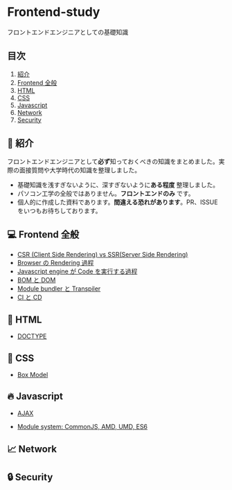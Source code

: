 # Frontend-study

フロントエンドエンジニアとしての基礎知識

## 目次

1.  [紹介](#tada-紹介)
2.  [Frontend 全般](#computer-Frontend-全般)
3.  [HTML](#page_with_curl-html)
4.  [CSS](#lipstick-css)
5.  [Javascript](#fire-javascript)
6.  [Network](#chart_with_upwards_trend-Network)
7.  [Security](#lock-Security)

## :tada: 紹介

フロントエンドエンジニアとして**必ず**知っておくべきの知識をまとめました。実際の面接質問や大学時代の知識を整理しました。

-   基礎知識を浅すぎないように、深すぎないように**ある程度** 整理しました。
-   パソコン工学の全般ではありません。**フロントエンドのみ** です。
-   個人的に作成した資料であります。**間違える恐れがあります**。PR、ISSUE をいつもお待ちしております。

## :computer: Frontend 全般

-   [CSR (Client Side Rendering) vs SSR(Server Side Rendering)](https://github.com/TERADA-DANTE/Frontend-study/blob/master/Notes/frontend/csr-ssr.md)
-   [Browser の Rendering 過程](https://github.com/TERADA-DANTE/Frontend-study/blob/master/Notes/frontend/browser-rendering.md)
-   [Javascript engine が Code を実行する過程](https://github.com/TERADA-DANTE/Frontend-study/blob/master/Notes/frontend/engine.md)
-   [BOM と DOM](https://github.com/TERADA-DANTE/Frontend-study/blob/master/Notes/frontend/bom-dom.md)
-   [Module bundler と Transpiler](https://github.com/TERADA-DANTE/Frontend-study/blob/master/Notes/frontend/bundler-transpiler.md)
-   [CI と CD](https://github.com/TERADA-DANTE/Frontend-study/blob/master/Notes/frontend/ci-cd.md)

## :page_with_curl: HTML

-   [DOCTYPE](https://github.com/TERADA-DANTE/Frontend-study/blob/master/Notes/html/doctype.md)
<!-- * [표준모드와 호환모드](https://github.com/TERADA-DANTE/Frontend-study/blob/master/Notes/html/standard-quirks.md)
-   [data- 속성](https://github.com/TERADA-DANTE/Frontend-study/blob/master/Notes/html/data.md)
-   [local storage vs session storage vs cookie](https://github.com/TERADA-DANTE/Frontend-study/blob/master/Notes/html/web-storage-api.md)
-   [script vs script async vs script defer](https://github.com/TERADA-DANTE/Frontend-study/blob/master/Notes/html/script-tag-type.md)
-   [시맨틱 마크업](https://github.com/TERADA-DANTE/Frontend-study/blob/master/Notes/html/semantic.md) -->

## :lipstick: CSS

-   [Box Model](https://github.com/TERADA-DANTE/Frontend-study/blob/master/Notes/css/box-model.md)
<!-- * [float를 해제하는 방법들](https://github.com/TERADA-DANTE/Frontend-study/blob/master/Notes/css/float-clear.md)
-   [마진겹침 현상](https://github.com/TERADA-DANTE/Frontend-study/blob/master/Notes/css/margin-collapsing.md)
-   [BFC (Block Formatting Context)](https://github.com/TERADA-DANTE/Frontend-study/blob/master/Notes/css/bfc.md)
-   [z-index의 동작방식](https://github.com/TERADA-DANTE/Frontend-study/blob/master/Notes/css/z-index.md)
-   [block vs inline vs inline-block](https://github.com/TERADA-DANTE/Frontend-study/blob/master/Notes/css/block-inline-inline-block.md)
-   [가로/세로 가운데 정렬하기](https://github.com/TERADA-DANTE/Frontend-study/blob/master/Notes/css/center.md)
-   [Reset.css vs Normalize.css](https://github.com/TERADA-DANTE/Frontend-study/blob/master/Notes/css/reset-normalize.md)
-   [그리드 시스템](https://github.com/TERADA-DANTE/Frontend-study/blob/master/Notes/css/grid.md)
-   [img 아래쪽 공백 제거](https://github.com/TERADA-DANTE/Frontend-study/blob/master/Notes/css/img-space.md) -->

## :fire: Javascript

-   [AJAX](https://github.com/TERADA-DANTE/Frontend-study/blob/master/Notes/javascript/ajax.md)
<!--
-   [이벤트 위임 (Event Delegation)](https://github.com/TERADA-DANTE/Frontend-study/blob/master/Notes/javascript/event-delegation.md)
-   [실행 컨텍스트 (Execution Context)](https://github.com/TERADA-DANTE/Frontend-study/blob/master/Notes/javascript/execution-context.md)
-   [스코프 (Scope)](https://github.com/TERADA-DANTE/Frontend-study/blob/master/Notes/javascript/scope.md)
-   [호이스팅 (Hoisting)](https://github.com/TERADA-DANTE/Frontend-study/blob/master/Notes/javascript/hoisting.md)
-   [클로저 (Closure)](https://github.com/TERADA-DANTE/Frontend-study/blob/master/Notes/javascript/closure.md)
-   [네이티브 객체 vs 호스트 객체](https://github.com/TERADA-DANTE/Frontend-study/blob/master/Notes/javascript/native-host.md)
-   [this의 바인딩](https://github.com/TERADA-DANTE/Frontend-study/blob/master/Notes/javascript/this.md)
-   [var vs let vs const](https://github.com/TERADA-DANTE/Frontend-study/blob/master/Notes/javascript/var-let-const.md)
-   [IIFE (Immediately-Invoked Function Expression)](https://github.com/TERADA-DANTE/Frontend-study/blob/master/Notes/javascript/iife.md) -->

-   [Module system: CommonJS, AMD, UMD, ES6](https://github.com/TERADA-DANTE/Frontend-study/blob/master/Notes/javascript/module.md)
<!-- -   [콜 스택(Call stack)과 힙(Heap)](https://github.com/TERADA-DANTE/Frontend-study/blob/master/Notes/javascript/stack-heap.md)
-   [이벤트 루프 (Event loop)](https://github.com/TERADA-DANTE/Frontend-study/blob/master/Notes/javascript/event-loop.md)
-   [프로토타입 (Prototype)](https://github.com/TERADA-DANTE/Frontend-study/blob/master/Notes/javascript/prototype.md)
-   [== vs ===](https://github.com/TERADA-DANTE/Frontend-study/blob/master/Notes/javascript/identity-equal.md)
-   [엄격 모드 (Strict mode)](https://github.com/TERADA-DANTE/Frontend-study/blob/master/Notes/javascript/strict-mode.md)
-   [new의 동작방식](https://github.com/TERADA-DANTE/Frontend-study/blob/master/Notes/javascript/new.md)
-   [ES6 (2015) 의 특징들](https://github.com/TERADA-DANTE/Frontend-study/blob/master/Notes/javascript/es6.md)
-   [ES7 (ES2016) ~ ES8 (ES2017) 의 특징들](https://github.com/TERADA-DANTE/Frontend-study/blob/master/Notes/javascript/es7-es8.md)
-   [ES9 (ES2018) ~ ES10 (ES2019) 의 특징들](https://github.com/TERADA-DANTE/Frontend-study/blob/master/Notes/javascript/es9-es10.md)
-   [ES11 (ES2020) 의 특징들](https://github.com/TERADA-DANTE/Frontend-study/blob/master/Notes/javascript/es11.md) -->

## :chart_with_upwards_trend: Network

## :lock: Security
